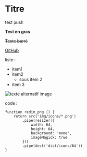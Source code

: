 # Titre

test push

**Test en gras**

~~Texte barré~~

[GitHub](https://github.com/)

liste :

* item1
* item2
    * sous item 2
* item 3

![texte alternatif image](https://picsum.photos/id/1/200/300 "Titre, image")

code :
```
function redim_png () {
    return src('img/icons/*.png')
        .pipe(resizer({
            width: 64,
            height: 64,
            background: 'none',
            imageMagick: true
        }))
        .pipe(dest('dist/icons/64'))
}
```
